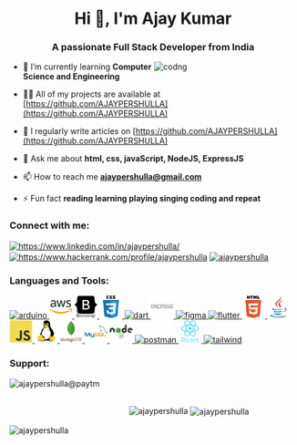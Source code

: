 <h1 align="center">Hi 👋, I'm Ajay Kumar</h1>
<h3 align="center">A passionate Full Stack Developer from India</h3>

<img align="right" alt="codng" width="250" src="[https://i.pinimg.com/originals/ef/2d/b0/ef2db0885d94fd149a4b7914923bb2a3.gif](https://www.google.com/url?sa=i&url=https%3A%2F%2Fwifflegif.com%2Fgifs%2F372675-programming-processing-gif&psig=AOvVaw1iROYZr9ZsENNLrHyVUI-_&ust=1707905727100000&source=images&cd=vfe&opi=89978449&ved=0CBIQjRxqFwoTCMDouZiLqIQDFQAAAAAdAAAAABAD)">

- 🌱 I’m currently learning **Computer Science and Engineering**

- 👨‍💻 All of my projects are available at [https://github.com/AJAYPERSHULLA](https://github.com/AJAYPERSHULLA)

- 📝 I regularly write articles on [https://github.com/AJAYPERSHULLA](https://github.com/AJAYPERSHULLA)

- 💬 Ask me about **html, css, javaScript, NodeJS, ExpressJS**

- 📫 How to reach me **ajaypershulla@gmail.com**

- ⚡ Fun fact **reading learning playing singing coding and repeat**

<h3 align="left">Connect with me:</h3>
<p align="left">
<a href="https://linkedin.com/in/https://www.linkedin.com/in/ajaypershulla/" target="blank"><img align="center" src="https://raw.githubusercontent.com/rahuldkjain/github-profile-readme-generator/master/src/images/icons/Social/linked-in-alt.svg" alt="https://www.linkedin.com/in/ajaypershulla/" height="30" width="40" /></a>
<a href="https://www.hackerrank.com/https://www.hackerrank.com/profile/ajaypershulla" target="blank"><img align="center" src="https://raw.githubusercontent.com/rahuldkjain/github-profile-readme-generator/master/src/images/icons/Social/hackerrank.svg" alt="https://www.hackerrank.com/profile/ajaypershulla" height="30" width="40" /></a>
<a href="https://discord.gg/ajaypershulla" target="blank"><img align="center" src="https://raw.githubusercontent.com/rahuldkjain/github-profile-readme-generator/master/src/images/icons/Social/discord.svg" alt="ajaypershulla" height="30" width="40" /></a>
</p>

<h3 align="left">Languages and Tools:</h3>
<p align="left"> <a href="https://www.arduino.cc/" target="_blank" rel="noreferrer"> <img src="https://cdn.worldvectorlogo.com/logos/arduino-1.svg" alt="arduino" width="40" height="40"/> </a> <a href="https://aws.amazon.com" target="_blank" rel="noreferrer"> <img src="https://raw.githubusercontent.com/devicons/devicon/master/icons/amazonwebservices/amazonwebservices-original-wordmark.svg" alt="aws" width="40" height="40"/> </a> <a href="https://getbootstrap.com" target="_blank" rel="noreferrer"> <img src="https://raw.githubusercontent.com/devicons/devicon/master/icons/bootstrap/bootstrap-plain-wordmark.svg" alt="bootstrap" width="40" height="40"/> </a> <a href="https://www.w3schools.com/css/" target="_blank" rel="noreferrer"> <img src="https://raw.githubusercontent.com/devicons/devicon/master/icons/css3/css3-original-wordmark.svg" alt="css3" width="40" height="40"/> </a> <a href="https://dart.dev" target="_blank" rel="noreferrer"> <img src="https://www.vectorlogo.zone/logos/dartlang/dartlang-icon.svg" alt="dart" width="40" height="40"/> </a> <a href="https://expressjs.com" target="_blank" rel="noreferrer"> <img src="https://raw.githubusercontent.com/devicons/devicon/master/icons/express/express-original-wordmark.svg" alt="express" width="40" height="40"/> </a> <a href="https://www.figma.com/" target="_blank" rel="noreferrer"> <img src="https://www.vectorlogo.zone/logos/figma/figma-icon.svg" alt="figma" width="40" height="40"/> </a> <a href="https://flutter.dev" target="_blank" rel="noreferrer"> <img src="https://www.vectorlogo.zone/logos/flutterio/flutterio-icon.svg" alt="flutter" width="40" height="40"/> </a> <a href="https://www.w3.org/html/" target="_blank" rel="noreferrer"> <img src="https://raw.githubusercontent.com/devicons/devicon/master/icons/html5/html5-original-wordmark.svg" alt="html5" width="40" height="40"/> </a> <a href="https://www.java.com" target="_blank" rel="noreferrer"> <img src="https://raw.githubusercontent.com/devicons/devicon/master/icons/java/java-original.svg" alt="java" width="40" height="40"/> </a> <a href="https://developer.mozilla.org/en-US/docs/Web/JavaScript" target="_blank" rel="noreferrer"> <img src="https://raw.githubusercontent.com/devicons/devicon/master/icons/javascript/javascript-original.svg" alt="javascript" width="40" height="40"/> </a> <a href="https://www.linux.org/" target="_blank" rel="noreferrer"> <img src="https://raw.githubusercontent.com/devicons/devicon/master/icons/linux/linux-original.svg" alt="linux" width="40" height="40"/> </a> <a href="https://www.mongodb.com/" target="_blank" rel="noreferrer"> <img src="https://raw.githubusercontent.com/devicons/devicon/master/icons/mongodb/mongodb-original-wordmark.svg" alt="mongodb" width="40" height="40"/> </a> <a href="https://www.mysql.com/" target="_blank" rel="noreferrer"> <img src="https://raw.githubusercontent.com/devicons/devicon/master/icons/mysql/mysql-original-wordmark.svg" alt="mysql" width="40" height="40"/> </a> <a href="https://nodejs.org" target="_blank" rel="noreferrer"> <img src="https://raw.githubusercontent.com/devicons/devicon/master/icons/nodejs/nodejs-original-wordmark.svg" alt="nodejs" width="40" height="40"/> </a> <a href="https://postman.com" target="_blank" rel="noreferrer"> <img src="https://www.vectorlogo.zone/logos/getpostman/getpostman-icon.svg" alt="postman" width="40" height="40"/> </a> <a href="https://reactjs.org/" target="_blank" rel="noreferrer"> <img src="https://raw.githubusercontent.com/devicons/devicon/master/icons/react/react-original-wordmark.svg" alt="react" width="40" height="40"/> </a> <a href="https://tailwindcss.com/" target="_blank" rel="noreferrer"> <img src="https://www.vectorlogo.zone/logos/tailwindcss/tailwindcss-icon.svg" alt="tailwind" width="40" height="40"/> </a> </p>

<h3 align="left">Support:</h3>
<p><a href="https://www.buymeacoffee.com/ajaypershulla@paytm"> <img align="left" src="https://cdn.buymeacoffee.com/buttons/v2/default-yellow.png" height="50" width="210" alt="ajaypershulla@paytm" /></a></p><br><br>

<p><img align="left" src="https://github-readme-stats.vercel.app/api/top-langs?username=ajaypershulla&show_icons=true&locale=en&layout=compact" alt="ajaypershulla" /></p>

<p>&nbsp;<img align="center" src="https://github-readme-stats.vercel.app/api?username=ajaypershulla&show_icons=true&locale=en" alt="ajaypershulla" /></p>

<p><img align="center" src="https://github-readme-streak-stats.herokuapp.com/?user=ajaypershulla&" alt="ajaypershulla" /></p>
